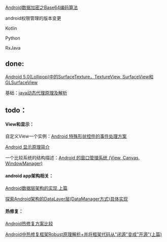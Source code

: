 [Android数据加密之Base64编码算法](http://www.cnblogs.com/whoislcj/p/5887859.html)

android权限管理的版本变更

Kotlin

Python

RxJava

## done:

[Android 5.0\(Lollipop\)中的SurfaceTexture，TextureView, SurfaceView和GLSurfaceView](#)

基础：[java动态代理原理及解析](http://blog.csdn.net/scplove/article/details/52451899)

## todo：

#### View和显示：

自定义View一个实例：[Android 特殊形状控件的事件处理方案](https://www.diycode.cc/topics/429)

[Android 显示原理简介](http://djt.qq.com/article/view/987)

一个比较系统的结构描述：[Android 的窗口管理系统 \(View, Canvas, WindowManager\)](http://www.cnblogs.com/samchen2009/p/3367496.html)



#### android app架构相关：

[Android数据层架构的实现 上篇](https://www.jianshu.com/p/60e5ebf0096a)

[探索Android架构的DataLayer层\(DataManager方式\)具体实现](https://www.jianshu.com/p/bd016792a7b9)

#### 热修复：

[Android热修复方案比较](https://www.jianshu.com/p/eec0ab6800a4)

[Android中热修复框架Robust原理解析+并将框架代码从"闭源"变成"开源"\(上篇\)](http://blog.csdn.net/maiduoudo/article/details/53783016)

